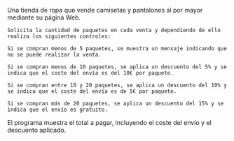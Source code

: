 Una tienda de ropa que vende camisetas y pantalones al por mayor mediante su página Web.

    Solicita la cantidad de paquetes en cada venta y dependiendo de ello realiza los siguientes controles:

    Si se compran menos de 5 paquetes, se muestra un mensaje indicando que no se puede realizar la venta.

    Si se compran menos de 10 paquetes, se aplica un descuento del 5% y se indica que el coste del envía es del 10€ por paquete.

    Si se compran entre 10 y 20 paquetes, se aplica un descuento del 10% y se indica que el coste del envía es de 5€ por paquete.

    Si se compran más de 20 paquetes, se aplica un descuento del 15% y se indica que el envío es gratuito.

El programa muestra el total a pagar, incluyendo el coste del envío y el descuento aplicado.
